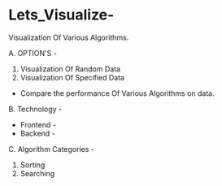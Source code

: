 # Lets_Visualize-
Visualization Of Various Algorithms.

A. OPTION'S -
1. Visualization Of Random Data
2. Visualization Of Specified Data

- Compare the performance Of Various Algorithms on data.

B. Technology -
 - Frontend -
 - Backend -
 
C. Algorithm Categories -
1. Sorting
2. Searching

